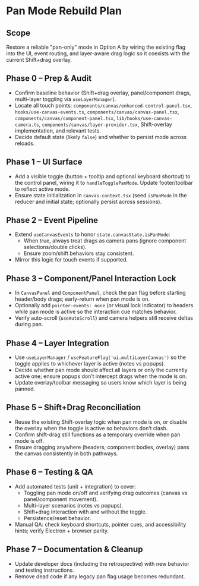 # Pan Mode Rebuild Plan

## Scope
Restore a reliable "pan-only" mode in Option A by wiring the existing flag into the UI, event routing, and layer-aware drag logic so it coexists with the current Shift+drag overlay.

## Phase 0 – Prep & Audit
- Confirm baseline behavior (Shift+drag overlay, panel/component drags, multi-layer toggling via `useLayerManager`).
- Locate all touch points: `components/canvas/enhanced-control-panel.tsx`, `hooks/use-canvas-events.ts`, `components/canvas/canvas-panel.tsx`, `components/canvas/component-panel.tsx`, `lib/hooks/use-canvas-camera.ts`, `components/canvas/layer-provider.tsx`, Shift-overlay implementation, and relevant tests.
- Decide default state (likely `false`) and whether to persist mode across reloads.

## Phase 1 – UI Surface
- Add a visible toggle (button + tooltip and optional keyboard shortcut) to the control panel, wiring it to `handleTogglePanMode`. Update footer/toolbar to reflect active mode.
- Ensure state initialization in `canvas-context.tsx` (seed `isPanMode` in the reducer and initial state; optionally persist across sessions).

## Phase 2 – Event Pipeline
- Extend `useCanvasEvents` to honor `state.canvasState.isPanMode`:
  - When true, always treat drags as camera pans (ignore component selections/double clicks).
  - Ensure zoom/shift behaviors stay consistent.
- Mirror this logic for touch events if supported.

## Phase 3 – Component/Panel Interaction Lock
- In `CanvasPanel` and `ComponentPanel`, check the pan flag before starting header/body drags; early-return when pan mode is on.
- Optionally add `pointer-events: none` (or visual lock indicator) to headers while pan mode is active so the interaction cue matches behavior.
- Verify auto-scroll (`useAutoScroll`) and camera helpers still receive deltas during pan.

## Phase 4 – Layer Integration
- Use `useLayerManager` / `useFeatureFlag('ui.multiLayerCanvas')` so the toggle applies to whichever layer is active (notes vs popups).
- Decide whether pan mode should affect all layers or only the currently active one; ensure popups don’t intercept drags when the mode is on.
- Update overlay/toolbar messaging so users know which layer is being panned.

## Phase 5 – Shift+Drag Reconciliation
- Reuse the existing Shift-overlay logic when pan mode is on, or disable the overlay when the toggle is active so behaviors don’t clash.
- Confirm shift-drag still functions as a temporary override when pan mode is off.
- Ensure dragging anywhere (headers, component bodies, overlay) pans the canvas consistently in both pathways.

## Phase 6 – Testing & QA
- Add automated tests (unit + integration) to cover:
  - Toggling pan mode on/off and verifying drag outcomes (canvas vs panel/component movement).
  - Multi-layer scenarios (notes vs popups).
  - Shift+drag interaction with and without the toggle.
  - Persistence/reset behavior.
- Manual QA: check keyboard shortcuts, pointer cues, and accessibility hints; verify Electron + browser parity.

## Phase 7 – Documentation & Cleanup
- Update developer docs (including the retrospective) with new behavior and testing instructions.
- Remove dead code if any legacy pan flag usage becomes redundant.
